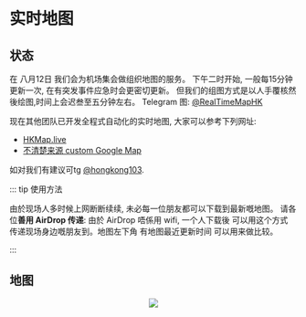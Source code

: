 # 实时地图

## 状态

在 八月12日 我们会为机场集会做组织地图的服务。 下午二时开始, 一般每15分钟更新一次, 在有突发事件应急时会更密切更新。 但我们的组图方式是以人手覆核然後绘图,时间上会迟叁至五分钟左右。 Telegram 图: [@RealTimeMapHK](https://t.me/RealTimeMapHK)

现在其他团队已开发全程式自动化的实时地图, 大家可以参考下列网址:

* [HKMap.live](https://hkmap.live/)
* [不清楚来源 custom Google Map](https://www.google.com/maps/d/viewer?mid=1oirckYcAXB-6S2W-oMDN6uKSd8s4sy5l)

如对我们有建议可tg [@hongkong103](https://t.me/hongkong103).

<!-- ::: warning 蒐集资料

想帮手蒐集资料嘅朋友,可以加入我哋嘅[公开tg group](https://t.me/map728)。 我哋同时亦会监察live频道以及其他tg组。

::: -->

::: tip 使用方法

由於现场人多时候上网断断续续, 未必每一位朋友都可以下载到最新嘅地图。  请各位**善用 AirDrop 传递**:  由於 AirDrop 唔係用 wifi, 一个人下载後 可以用这个方式 传递现场身边嘅朋友到。地图左下角 有地图最近更新时间 可以用来做比较。

:::

## 地图

<center>

![](https://live.staticflickr.com/65535/48517274861_a5dd5ecc7b_k_d.jpg)


</center>

<!-- ![](/YTM-16.5-full.png) -->

<!-- ![](https://live.staticflickr.com/65535/48384696931_6932aac88f_b.jpg) -->

<!-- ## 现场资讯 Events -->

<!-- <Foldable> -->

<!-- 座标地点可参考[空白地图](/721-blank.jpg)。  如要事先列印, 可用[这PDF档案](/721-blank.pdf)。 -->
<!-- 
| 时间  |  地区  |      座标      |                 地点                 | 事项                                             |
|:-----:|:------:|:--------------:|:------------------------------------:|:-------------------------------------------------|
|       |        |                |                                      |                                                  |
|       |        |                |                                      |                                                  |
|       |        |                |                                      |                                                  |
|       |        |                |                                      |                                                  | -->
